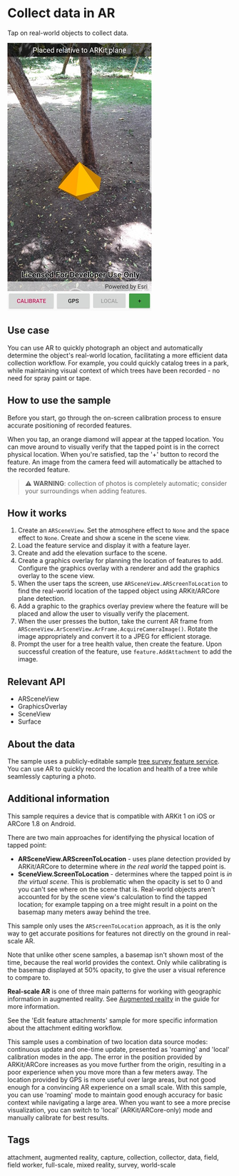 # Collect data in AR

Tap on real-world objects to collect data.

![screenshot showing a feature being recorded, with a prompt to specify feature attributes](CollectDataAR.jpg)

## Use case

You can use AR to quickly photograph an object and automatically determine the object's real-world location, facilitating a more efficient data collection workflow. For example, you could quickly catalog trees in a park, while maintaining visual context of which trees have been recorded - no need for spray paint or tape.

## How to use the sample

Before you start, go through the on-screen calibration process to ensure accurate positioning of recorded features.

When you tap, an orange diamond will appear at the tapped location. You can move around to visually verify that the tapped point is in the correct physical location. When you're satisfied, tap the '+' button to record the feature. An image from the camera feed will automatically be attached to the recorded feature.

> ⚠️ **WARNING**: collection of photos is completely automatic; consider your surroundings when adding features.

## How it works

1. Create an `ARSceneView`. Set the atmosphere effect to `None` and the space effect to `None`. Create and show a scene in the scene view.
2. Load the feature service and display it with a feature layer.
3. Create and add the elevation surface to the scene.
4. Create a graphics overlay for planning the location of features to add. Configure the graphics overlay with a renderer and add the graphics overlay to the scene view.
5. When the user taps the screen, use `ARSceneView.ARScreenToLocation` to find the real-world location of the tapped object using ARKit/ARCore plane detection.
6. Add a graphic to the graphics overlay preview where the feature will be placed and allow the user to visually verify the placement.
7. When the user presses the button, take the current AR frame from `ARSceneView.ArSceneView.ArFrame.AcquireCameraImage()`. Rotate the image appropriately and convert it to a JPEG for efficient storage.
8. Prompt the user for a tree health value, then create the feature. Upon successful creation of the feature, use `feature.AddAttachment` to add the image.

## Relevant API

* ARSceneView
* GraphicsOverlay
* SceneView
* Surface

## About the data

The sample uses a publicly-editable sample [tree survey feature service](https://arcgisruntime.maps.arcgis.com/home/item.html?id=8feb9ea6a27f48b58b3faf04e0e303ed). You can use AR to quickly record the location and health of a tree while seamlessly capturing a photo.

## Additional information

This sample requires a device that is compatible with ARKit 1 on iOS or ARCore 1.8 on Android.

There are two main approaches for identifying the physical location of tapped point:

* **ARSceneView.ARScreenToLocation** - uses plane detection provided by ARKit/ARCore to determine where _in the real world_ the tapped point is.
* **SceneView.ScreenToLocation** - determines where the tapped point is _in the virtual scene_. This is problematic when the opacity is set to 0 and you can't see where on the scene that is. Real-world objects aren't accounted for by the scene view's calculation to find the tapped location; for example tapping on a tree might result in a point on the basemap many meters away behind the tree.

This sample only uses the `ARScreenToLocation` approach, as it is the only way to get accurate positions for features not directly on the ground in real-scale AR.

Note that unlike other scene samples, a basemap isn't shown most of the time, because the real world provides the context. Only while calibrating is the basemap displayed at 50% opacity, to give the user a visual reference to compare to.

**Real-scale AR** is one of three main patterns for working with geographic information in augmented reality. See [Augmented reality](https://developers.arcgis.com/net/latest/android/guide/display-scenes-in-augmented-reality.htm) in the guide for more information.

See the 'Edit feature attachments' sample for more specific information about the attachment editing workflow.

This sample uses a combination of two location data source modes: continuous update and one-time update, presented as 'roaming' and 'local' calibration modes in the app. The error in the position provided by ARKit/ARCore increases as you move further from the origin, resulting in a poor experience when you move more than a few meters away. The location provided by GPS is more useful over large areas, but not good enough for a convincing AR experience on a small scale. With this sample, you can use 'roaming' mode to maintain good enough accuracy for basic context while navigating a large area. When you want to see a more precise visualization, you can switch to 'local' (ARKit/ARCore-only) mode and manually calibrate for best results.

## Tags

attachment, augmented reality, capture, collection, collector, data, field, field worker, full-scale, mixed reality, survey, world-scale